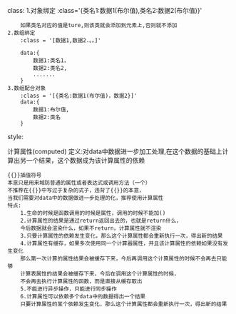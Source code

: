 class:
	1.对象绑定
		:class='{类名1:数据1(布尔值),类名2:数据2(布尔值)}'
		
		如果类名对应的值是ture,则该类就会添加到元素上,否则就不添加
	2.数组绑定
		:class = '[数据1,数据2.。。]'
		
		data:{
			数据1:类名1，
			数据2:类名2,
			.......
		}
	3.数组配合对象
		:class = '[{类名:数据1(布尔值)，数据2}]'
		data:{
			数据1:布尔值,
			数据2:类名
		}

style:


计算属性(computed)
	定义:对data中数据进一步加工处理,在这个数据的基础上计算出另一个结果，这个数据成为该计算属性的依赖
	
	{{}}插值符号
	本意只是用来城防普通的属性或者表达式或调用方法（一个）
	不推荐在{{}}中写过于复杂的式子，违背了{{}}的本意，
	当我们需要对data中的数据做进一步处理的化，推荐使用计算属性
	特点:
		1.生命的时候是函数调用的时候是属性，调用的时候不能加()
		2.计算属性的结果是通过return返回出去的，也就是return什么，
		今后数据就会渲染什么，如果不return，计算属性就不渲染
		3.只要计算属性的依赖发生变化，那么这个计算属性都会重新执行一次，得出新的结果
		4.计算属性有缓存，如果多次使用同一个计算器属性，并且该计算属性的依赖如果没有发生变化
		那么第一次计算的属性结果会被缓存下来，今后再调用这个计算属性的时候不会再去只能够
		计算表属性的结果会被缓存下来，今后在调用这个计算属性的时候，
		不会再去执行计算属性的函数，而是直接从缓存取出
		5.不能进行异步操作，只能进行同步操作
		6.计算属性可以依赖多个data中的数据得出一个结果
		只要计算属性的某个依赖发生变化，那么这个计算属性都会重新执行一次，得出新的结果
